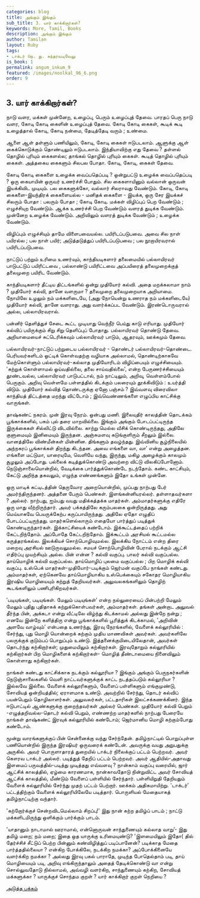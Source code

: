 ```yaml
---
categories: blog
title: அங்கும் இங்கும்
sub_title: ﻿3. யார் காக்கிறார்கள்?
keywords: More, Tamil, Books
description: அங்கும் இங்கும்
author: Tamilan
layout: Ruby
tags:
- டாக்டர் நெ. து. சுந்தரவடிவேலு
is_book: 1
permalink: angum_inkum_9
featured: /images/noolkal_96_6.png
order: 9
---
```

## ﻿3. யார் காக்கிறார்கள்?

நாடு வளர, மக்கள் முன்னேற, உழைப்பு, பெரும் உழைப்புத் தேவை. பாரதப் பெரு நாடு வளர, கோடி கோடி கைளின் உழைப்புத் தேவை. கோடி கோடி கைகள், கூடிக் கூடி உழைத்தால் கோடி, கோடி நன்மை, தேடித்தேடி வரும் ; உண்மை.

ஆளை ஆள் தள்ளும் பணியிலும், கோடி, கோடி கைகள் ஈடுபடலாம். ஆளுக்கு ஆள் கைக்கொடுக்கும் தொண்டிலும் ஈடுபடலாம். இந்தியாவிற்கு எது தேவை ? தள்ளல் தொழில் புரியும் கைகளல்ல; தாங்கல் தொழில் புரியும் கைகள். கூடித் தொழில் புரியும் கைகள். அத்தகைய கைகளும் சிலபல போதா. கோடி, கோடி, கைகள் தேவை.

கோடி கோடி கைகளை உழைக்க வைப்பதெப்படி ? ஒன்றுபட்டு உழைக்க வைப்பதெப்படி ? ஒரு கையாயின் ஒருவர் உணர்ச்சி போதும். சில கைகளாயினும் வல்லான் ஒருவன் இயக்கிவிட முடியும். பல கைகளுக்கோ, வல்லார் சிலராவது வேண்டும். கோடி, கோடி கைகளை-இயந்திரக் கைகளையல்ல - மனிதக் கைகளை - இயக்க, ஒரு சேர இயக்கச் சிலரும் போதா : பலரும் போதா ; கோடி கோடி. மக்கள் விழிப்புப் பெற வேண்டும் ; எழுச்சியுற வேண்டும். ஆக்க உணர்ச்சி பெற வேண்டும் வளரத் துடிக்க வேண்டும். முன்னேற உழைக்க வேண்டும். அறிவிலும் வளரத் துடிக்க வேண்டும் ; உழைக்க வேண்டும்.

விழிப்பும் எழுச்சியும் தாமே விளைபவையல்ல. பயிரிடப்படுபவை. அவை சில நாள் பயிரல்ல ; பல நாள் பயிர்; அடுத்தடுத்துப் பயிரிடப்படுபவை ; பல நூறாயிரவரால் பயிரிடப்படுபவை.

நாட்டுப் பற்றும் உரிமை உணர்வும், காந்தியடிகளார் தலைமையில் பல்லாயிரவர் பாடுபட்டுப் பயிரிட்டவை , பல்லாண்டு பயிரிட்டவை அப்பயிரைத் தலைமுறைக்குத் தலைமுறை பயிரிட வேண்டும்.

காந்தியடிகளார் தீட்டிய திட்டங்களில் ஒன்று முதியோர் கல்வி. அதை மறக்கலாமா நாம் ? முதியோர் கல்வி, தானே வளருமா ? தலைமுறை தலைமுறையாக அறியாமை. நோயிலே உழலும் நம் மக்களிடையே, (அது நோயென்று உணராத நம் மக்களிடையே) முதியோர் கல்வி, தானே வளராது. அது வளர்க்கப்பட வேண்டும். இரண்டொருவரால் அல்ல, பல்லாயிரவரால்.

பன்னிர் தெளித்துச் சேடை கூட்ட முடியாது வெந்நீர் பெய்து காடு எரியாது. முதியோர் கல்விப் பயிருக்கும் சிறு சிறு தெளிப்புப் போதாது. பல்லாயிரவர் தொண்டு தேவை. அறியாமையைச் சுட்டெரிக்கவும் பல்லாயிரவர் பாடும், ஆதரவும், ஊக்கமும் தேவை.

பல்லாயிரவர்-நாட்டுப் பற்றுடைய பல்லாயிரவர் - தொண்டர் பல்லாயிரவர்-தொண்டை. பெரியவர்களிடம் ஒட்டிக் கொள்வதற்கு வழியாக அல்லாமல், தொண்டிற்காகவே மேற்கொள்ளும் பல்லாயிரவர்-கல்லாத முதியோரிடம் விழிப்பையும் எழுச்சியையும். 'கற்றுக் கொள்ளாமல் ஓய்வதில்லை, தலை சாய்வதில்லை', என்ற பேருணர்ச்சியையும் தூண்டவல்ல, பல்லாயிரவர் பாடுபட்டால், நம் நாட்டிலும், அறிவு, வெள்ளம்போல் பெருகும். அறிவு வெள்ளமே பள்ளத்தில் கிடக்கும் பலரையும் தூக்கிவிடும் : உயர்த்தி விடும். முதியோர் கல்வித் தொண்டருக்கு ஏனோ பஞ்சம் ? இவ்வளவு விரைவிலா காந்தியத் திட்டத்தை மறந்து விட்டோம் ; இவ்வெண்ணங்களை எழுப்பிய காட்சிக்கு வாருங்கள்.

தாஷ்கண்ட் நகரம். முன் இரவு நேரம். ஒன்பது மணி. இலையுதிர் காலத்தின் தொடக்கம் பூங்காக்களில், பசும் புல் தரை மாறவில்லை. இங்கும் அங்கும் போடப்பட்டிருந்த இருக்கைகள் சில்லிட்டு விடவில்லை. காற்று மெல்ல வீசிக் கொண்டிருந்தது, அதிலே குளுமையும் இனிமையும் இருந்தன. அஞ்சுமளவு கடுங்குளிரும் சீறலும் இல்லை. வானத்திலே விண்மீன்கள் மின்னின. திங்களும் தவழ்ந்தது. இவ்வினிய சூழ்நிலையில் அந்நகரப் பூங்காக்கள் திறந்து கிடந்தன. அவை எங்களை வா, வா’ என்று அழைத்தன. எங்களை மட்டுமா, யாரையுமே, வெளியே வந்து, இருந்து, மகிழ அழைக்கும் காலமும் சூழலும் அப்போது. பல்லைக் கடித்துக்கொண்டு அவற்றை விட்டு விலகிப்போனோம். நெடுஞ்சாலையொன்றில், வேடிக்கை பார்த்துக்கொண்டே நடந்தோம். கண்ட காட்சியும், கேட்டு அறிந்த தகவலும், எழுந்த எண்ணங்களும் இதோ உங்கள் முன்னே.

ஒரு மாடிக் கட்டிடத்தின் தெருவோர அறையொன்றில், முப்பது நாற்பது பேர் அமர்ந்திருந்தனர். அத்தனை பேரும் பெண்கள். இளங்கன்னியரல்லர். தள்ளாதவர்களா ? அல்லர். நாற்பது, ஐம்பது வயது மதிக்கத்தக்க மாதர்கள். அம்மாதர்களுக்கு எதிரே ஒரு மாது வீற்றிருந்தார். அவர் பக்கத்திலே கரும்பலகை ஒன்றிருத்தது. அது மெய்யாகவே பெயருக்கேற்ப கருப்பாயிருந்தது. அதிலே ஏதோ எழுதிப் போடப்பட்டிருந்தது. மாதர்களெல்லாரும் எதையோ பார்த்துப் படித்துக் கொண்டிருந்தார்கள். இக்காட்சியைக் கண்டோம். இக்கூட்டத்தைப் பற்றிக் கேட்டறிந்தோம். அப்போதே கேட்டறிந்தோம். இக்கூட்டம் அரசியல் கூட்டமல்ல கருத்தரங்கல்ல. இலக்கியச் சொற்பொழிவுமல்ல. இலக்கிய நோட்டம் என்ற திரை மறைவு அரசியல் ஊடுருவலுமல்ல. சமயச் சொற்பொழிவின் பேரால் நடக்கும் ஆட்சி எதிர்ப்பு முயற்சியும் அல்ல. பின் என்ன ? கல்வி வகுப்பு. பாலர் கல்வி வகுப்பல்ல. தாய்மொழிக் கல்வி வகுப்பல்ல. தாய்மொழிப் புலமை வகுப்பல்ல ; பிற மொழிக் கல்வி வகுப்பு. உஸ்பெக் மாதர்கள்-முதியோர்-படிக்கும் ஜெர்மன் வகுப்பே நாங்கள் கண்டது. அம்மாதர்கள், ஏற்கெனவே தாய்மொழியாகிய உஸ்பெக்கையும் சகோதர மொழியாகிய இரஷிய மொழியையும் கற்றுத் தேறியவர்கள். அலுவலகங்களிலும் தொழிற் கூடங்களிலும் பணிபுரிகிறவர்கள்.

’படியுங்கள், படியுங்கள். மேலும் படியுங்கள்’ என்ற நல்லுரையைப் பின்பற்றி மேலும் மேலும் புதிது புதிதாகக் கற்றுக்கொள்பவர்கள், அம்மாதர்கள். தங்கள் அன்றாட அலுவல் தீர்ந்த பின், அக்கடா என்று வீட்டிலே விழ்ந்து கிடக்காமல் அல்லது இன்றே நன்று ; எனவே இன்றே களித்திரு என்று பூங்காக்களில் பூரித்துக் கிடக்காமல், ’அறிவின் அளவே வாழ்வும்’ என்பதை உணர்ந்து, இரவு நேரங்களில், வேளைக் கல்லூரியில் : சேர்ந்து, புது மொழி யொன்றைக் கற்கும் முதிய மாணவிகள் அவர்கள். அவர்களிலே பலருக்குக் குடும்பப் பொறுப்பும் உண்டு. இத்தனைக்குமிடையிலேதான், அவர்கள் தொடர்ந்து கற்கிறார்கள்; முதுமையிலும் கற்கிறார்கள். இரவுதோறும் கல்லூரியில் கற்கிறார்கள் பிற மொழிகளைக் கற்கிறார்கள்- மொழித் தீண்டாமையை நினைவிலும் கொள்ளாது கற்கிறார்கள்.

நாங்கள் கண்டது காட்சிக்காக நடக்கும் கல்லூரியா ? இங்கும் அங்கும் பெருநகர்களின் நெடுஞ்சாலைகளில் வெளி நாட்டவர்களுக்குக் காட்ட நடத்தப்படும் கல்லூரியா ? இல்லவே இல்லை. வேளைக் கல்லூரிகளும், வேளைப் பள்ளிகளும் எங்குமுண்டு, சோவியத் ஒன்றியத்தில்; ஏராளமாக உண்டு. அவற்றில் சேர்ந்து, தொடர் கல்விப் பயன்பெறும் தொழிலாளர்கள். அலுவலர்கள், பட்டதாரிகள் இலட்சக்கணக்கினர். இந்த ஈடுபாட்டில் ஆண்களுக்கு குறைந்தவர்கள் அல்லர் பெண்கள். முதியோர் கல்வி பெறும் -எழுத்தறிவல்ல-தொடர் கல்வி பெறும், எண்ணற்ற மாதர்களில் நாற்பது பேரையே நாங்கள் தாஷ்கண்ட் இரவுக் கல்லூரியில் கண்டோம்; ஜெர்மானிய மொழி கற்கும்போது கண்டோம்.

மூன்று வாரங்களுக்குப் பின் சென்னைக்கு வந்து சேர்ந்தேன். தமிழ்நாட்டில் பொறுப்புள்ள பணியொன்றில் இருந்த இரஷியர் ஒருவரைக் கண்டேன். அவருக்கு வயது அறுபதுக்கு அருகில். அவர் பொருளாதாரத் துறையில் டாக்டர் நிலைக்குப் பட்டம் பெற்றவர். அவர் கௌரவ டாக்டர் அல்லர். படித்துத் தேறிப் பட்டம் பெற்றவர். அவர் ஆதியில்-அதாவது இளமைப் பருவத்தில்-படித்து முடித்தது எவ்வளவு ? நான்காம் வகுப்பு வரையில், ஜார் ஆட்சிக் காலத்தில், ஏழ்மை காரணமாக, நான்காவதோடு நின்றுவிட்ட அவர் சோவியத் ஆட்சிக் காலத்தில், மீண்டும் வேளைப் பள்ளியில் சேர்ந்தார். பள்ளியிறுதி தேறியதும் வேளைக் கல்லூரியில் சேர்ந்து முதற் பட்டம் பெற்றார். ஊக்கம் அதிகமாயிற்று. 'டாக்டர்’ பட்டத்திற்கும் வேளைக் கல்லூரியிலேயே படித்தார். பொருளியல் மேதையாகத் தமிழ்நாட்டிற்கு வந்தார்.

'கற்றோர்க்குச் சென்றவிடமெல்லாம் சிறப்பு!' இது நான் கற்ற தமிழ்ப் பாடம் ; நாட்டு மக்களிடமிருந்து ஒளிக்கும் பார்க்கும் பாடம்.

'யாதானும் நாடாமால் ஊராமால், என்னொருவன் சாந்துணையும் கல்லாத வாறு’- இது தமிழ் மறை; நம் மறை; இதை ஒத யாருக்கு உரிமையுண்டு? 'இளமையிலும் இதோ( தில் தேர்ச்சிச் சீட்டுப் பெற்ற பின்னும் கண்விழித்துப் படிப்பானேன்? படிக்காத மேதை பார்த்ததில்லையா ? என்கிற போக்கிலே, நடக்கிற நமக்கா? அப்போக்கினையே வளர்க்கிற நமக்கா ? அல்லது இரவு பகல் பாராதே, முடிந்த போதெல்தாம் படி, தாய் மொழியையும் படி, அறிவு எங்கிருந்தாலும் அதைத் தேடிக்கொண்டு வா என்று சொல்லுவதோடு நில்லாமல், அவ்வழி வளர்கிற, சாந்துணையும் கற்கிற, சோவியத் மக்களுக்கா ? யாருக்குச் சொந்தம குறள் ? யார் காக்கிறார் குறள் நெறியை ?

[அடுத்த பக்கம்](angum_inkum_10)